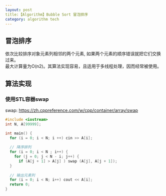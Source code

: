 ```yaml
---
layout: post
title:【Algorithm】Bubble Sort 冒泡排序
category: algorithm tech
---
```

## 冒泡排序
依次比较排序对象元素列相邻的两个元素, 如果两个元素的顺序错误就把它们交换过来。  
最大计算量为O(n2)。其算法实现容易，且适用于多线程处理，因而经常被使用。

## 算法实现
### 使用STL容器swap
swap: https://zh.cppreference.com/w/cpp/container/array/swap
```cpp
#include <iostream>
int N, A[99999];

int main() {
  for (i = 0; i < N; i ++) cin >> A[i];
  
  // 降序排列
  for (i = 0; i < N ; i++) {
    for (j = 0; j < N - i; j++) {
      if (A[j + 1] > A[j] ) swap (A[j], A[j + 1]);
  }
  
  // 输出元素列
  for (i = 0; i < N; i++) cout << A[i];
  return 0;
}
```
